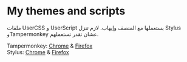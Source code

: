 # My themes and scripts
ملفات UserCSS و UserScript بستعملها مع المنصف وإيهاب. لازم تنزل Stylus وTampermonkey عشان تقدر تستعملهم.

Tampermonkey: [Chrome](https://chromewebstore.google.com/detail/tampermonkey/dhdgffkkebhmkfjojejmpbldmpobfkfo) & [Firefox](https://addons.mozilla.org/en-US/firefox/addon/tampermonkey/)\
Stylus: [Chrome](https://chromewebstore.google.com/detail/stylus/clngdbkpkpeebahjckkjfobafhncgmne) & [Firefox](https://addons.mozilla.org/en-US/firefox/addon/styl-us/)
